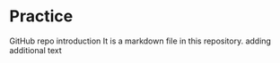 # Practice
GitHub repo introduction
It is a markdown file in this repository. 
adding additional text
